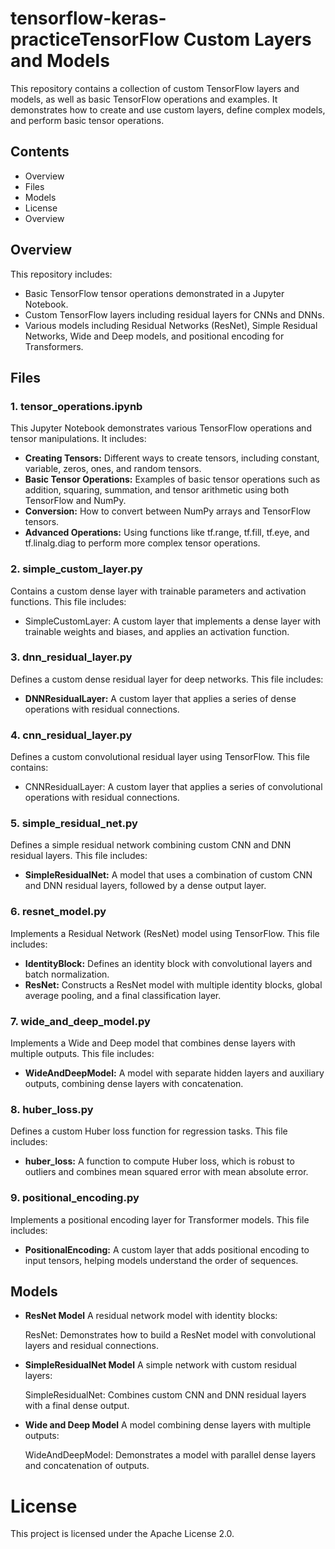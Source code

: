 # **tensorflow-keras-practiceTensorFlow Custom Layers and Models**
This repository contains a collection of custom TensorFlow layers and models, as well as basic TensorFlow operations and examples. It demonstrates how to create and use custom layers, define complex models, and perform basic tensor operations.

## Contents
* Overview
* Files
* Models
* License
* Overview

## **Overview**
This repository includes:

* Basic TensorFlow tensor operations demonstrated in a Jupyter Notebook.
* Custom TensorFlow layers including residual layers for CNNs and DNNs.
* Various models including Residual Networks (ResNet), Simple Residual Networks, Wide and Deep models, and positional encoding for Transformers.

## **Files**
### **1. tensor_operations.ipynb**

This Jupyter Notebook demonstrates various TensorFlow operations and tensor manipulations. It includes:

* **Creating Tensors:** Different ways to create tensors, including constant, variable, zeros, ones, and random tensors.
* **Basic Tensor Operations:** Examples of basic tensor operations such as addition, squaring, summation, and tensor arithmetic using both TensorFlow and NumPy.
* **Conversion:** How to convert between NumPy arrays and TensorFlow tensors.
* **Advanced Operations:** Using functions like tf.range, tf.fill, tf.eye, and tf.linalg.diag to perform more complex tensor operations.

### **2. simple_custom_layer.py**
Contains a custom dense layer with trainable parameters and activation functions. This file includes:
* SimpleCustomLayer: A custom layer that implements a dense layer with trainable weights and biases, and applies an activation function.

### **3. dnn_residual_layer.py**
Defines a custom dense residual layer for deep networks. This file includes:
* **DNNResidualLayer:** A custom layer that applies a series of dense operations with residual connections.

### **4. cnn_residual_layer.py**
Defines a custom convolutional residual layer using TensorFlow. This file contains:

* CNNResidualLayer: A custom layer that applies a series of convolutional operations with residual connections.

### **5. simple_residual_net.py**
Defines a simple residual network combining custom CNN and DNN residual layers. This file includes:

* **SimpleResidualNet:** A model that uses a combination of custom CNN and DNN residual layers, followed by a dense output layer.
### **6. resnet_model.py**
Implements a Residual Network (ResNet) model using TensorFlow. This file includes:

* **IdentityBlock:** Defines an identity block with convolutional layers and batch normalization.
* **ResNet:** Constructs a ResNet model with multiple identity blocks, global average pooling, and a final classification layer.

### **7. wide_and_deep_model.py**
Implements a Wide and Deep model that combines dense layers with multiple outputs. This file includes:

* **WideAndDeepModel:** A model with separate hidden layers and auxiliary outputs, combining dense layers with concatenation.

### **8. huber_loss.py**
Defines a custom Huber loss function for regression tasks. This file includes:

* **huber_loss:** A function to compute Huber loss, which is robust to outliers and combines mean squared error with mean absolute error.

### **9. positional_encoding.py**
Implements a positional encoding layer for Transformer models. This file includes:

* **PositionalEncoding:** A custom layer that adds positional encoding to input tensors, helping models understand the order of sequences.

## **Models**
* **ResNet Model**
    A residual network model with identity blocks:

    ResNet: Demonstrates how to build a ResNet model with convolutional layers and residual connections.

* **SimpleResidualNet Model**
A simple network with custom residual layers:

    SimpleResidualNet: Combines custom CNN and DNN residual layers with a final dense output.

* **Wide and Deep Model**
    A model combining dense layers with multiple outputs:

    WideAndDeepModel: Demonstrates a model with parallel dense layers and concatenation of outputs.


# **License**
This project is licensed under the Apache License 2.0.

